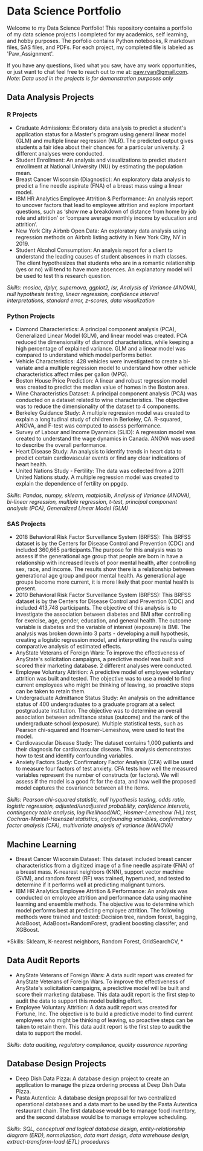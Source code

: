 # Data Science Portfolio
Welcome to my Data Science Portfolio! This repository contains a portfolio of my data science projects I completed for my academics, self learning, and hobby purposes. The porfolio contains Python notebooks, R markdown files, SAS files, and PDFs. For each project, my completed file is labeled as 'Paw_Assignment'. 

If you have any questions, liked what you saw, have any work opportunities, or just want to chat feel free to reach out to me at: paw.ryan@gmail.com. 
*Note: Data used in the projects is for demonstration purposes only*

## Data Analysis Projects 
### R Projects
- Graduate Admissions: Exloratory data analysis to predict a student's application status for a Master's program using general linear model (GLM) and multiple linear regression (MLR). The predicted output gives students a fair idea about their chances for a particular university. 2 different analyses were conducted.
- Student Enrollment: An analysis and visualizations to predict student enrollment at National University (NU) by estimating the population mean.  
- Breast Cancer Wisconsin (Diagnostic): An exploratory data analysis to predict a fine needle aspirate (FNA) of a breast mass using a linear model. 
- IBM HR Analytics Employee Attrition & Performance: An analysis report to uncover factors that lead to employee attrition and explore important questions, such as ‘show me a breakdown of distance from home by job role and attrition’ or ‘compare average monthly income by education and attrition’.
- New York City Airbnb Open Data: An exploratory data analysis using regression methods on Airbnb listing activity in New York City, NY in 2019.
- Student Alcohol Consumption: An analysis report for a client to understand the leading causes of student absences in math classes. The client hypothesizes that students who are in a romantic relationship (yes or no) will tend to have more absences. An explanatory model will be used to test this research question.

*Skills: mosiac, dplyr, supernova, ggplot2, lsr, Analysis of Variance (ANOVA), null hypothesis testing, linear regression, confidence interval interpretations, standard error,  z-scores, data visualization*

### Python Projects
- Diamond Characteristics: A principal component analysis (PCA), Generalized Linear Model (GLM), and linear model was created. PCA reduced the dimensionality of diamond characteristics, while keeping a high percentage of explained variance. GLM and a linear model was compared to understand which model performs better. 
- Vehicle Characteristics: 428 vehicles were investigated to create a bi-variate and a multiple regression model to understand how other vehicle characteristics affect miles per gallon (MPG).
- Boston House Price Prediction: A linear and robust regression model was created to predict the median value of homes in the Boston area. 
- Wine Characteristics Dataset: A principal component analysis (PCA) was conducted on a dataset related to wine characteristics. The objective was to reduce the dimensionality of the dataset to 4 components. 
- Berkeley Guidance Study: A multiple regression model was created to explain a longitudinal study of children in Berkeley, CA. R-squared, ANOVA, and F-test was computed to assess performance. 
- Survey of Labour and Income Dyanmics (SLID): A regression model was created to understand the wage dynamics in Canada. ANOVA was used to describe the overall performance. 
- Heart Disease Study: An analysis to identify trends in heart data to predict certain cardiovascular events or find any clear indications of heart health.
- United Nations Study - Fertility: The data was collected from a 2011 United Nations study. A multiple regression model was created to explain the dependence of fertility on ppgdp.

*Skills: Pandas, numpy, sklearn, matplotlib, Analysis of Variance (ANOVA), bi-linear regression, multiple regression, t-test, principal component analysis (PCA), Generalized Linear Model (GLM)*

### SAS Projects
- 2018 Behavioral Risk Factor Surveillance System (BRFSS): This BRFSS dataset is by the Centers for Disease Control and Prevention (CDC) and included 360,665 participants.The purpose for this analysis was to assess if the generational age group that people are born in have a relationship with increased levels of poor mental health, after controlling sex, race, and income. The results show there is a relationship between generational age group and poor mental health. As generational age groups become more current, it is more likely that poor mental health is present. 
- 2010 Behavioral Risk Factor Surveillance System (BRFSS): This BRFSS dataset is by the Centers for Disease Control and Prevention (CDC) and included 413,748 participants. The objective of this analysis is to investigate the association between diabetes and BMI after controlling for exercise, age, gender, education, and general health. The outcome variable is diabetes and the variable of interest (exposure) is BMI. The analysis was broken down into 3 parts - developing a null hypothesis, creating a logistic regression model, and interpretting the results using comparative analysis of estimated effects.
- AnyState Veterans of Foreign Wars: To improve the effectiveness of AnyState's solicitation campaigns, a predictive model was built and scored their marketing database. 2 different analyses were conducted.
- Employee Voluntary Attrition: A predictive model of employee voluntary attrition was built and tested. The objective was to use a model to find current employees who might be thinking of leaving, so proactive steps can be taken to retain them. 
- Undergraduate Admittance Status Study: An analysis on the admittance status of 400 undergraduates to a graduate program at a select postgraduate institution. The objective was to determine an overall association between admittance status (outcome) and the rank of the undergraduate school (exposure). Multiple statistical tests, such as Pearson chi-squared and Hosmer-Lemeshow, were used to test the model.  
- Cardiovascular Disease Study: The dataset contains 1,000 patients and their diagnosis for cardiovascular disease. This analysis demonstrates how to test and identify confounding variables.
- Anxiety Factors Study: Confirmatory Factor Analysis (CFA) will be used to measure four factors of test anxiety. CFA tests how well the measured variables represent the number of constructs (or factors). We will assess if the model is a good fit for the data, and how well the proposed model captures the covariance between all the items.

*Skills: Pearson chi-squared statistic, null hypothesis testing, odds ratio, logistic regression, adjusted/unadjusted probability, confidence intervals, contingency table analysis, log likelihood/AIC, Hosmer-Lemeshow (HL) test, Cochran-Mantel-Haenszel statistics, confounding variables, confirmatory factor analysis (CFA), multivariate analysis of variance (MANOVA)*

## Machine Learning
- Breast Cancer Wisconsin Dataset: This dataset included breast cancer characteristics from a digitized image of a fine needle aspirate (FNA) of a breast mass. K-nearest neighbors (KNN), support vector machine (SVM), and random forest (RF) was trained, hypertuned, and tested to determine if it performs well at predicting malignant tumors.
- IBM HR Analytics Employee Attrition & Performance: An analysis was conducted on employee attrition and performance data using machine learning and ensemble methods. The objective was to determine which model performs best at predicting employee attrition. The following methods were trained and tested: Decision tree, random forest, bagging, AdaBoost, AdaBoost+RandomForest, gradient boosting classifer, and XGBoost. 

*Skills: Sklearn, K-nearest neighbors, Random Forest, GridSearchCV, *

## Data Audit Reports
- AnyState Veterans of Foreign Wars: A data audit report was created for AnyState Veterans of Foreign Wars. To improve the effectiveness of AnyState's solicitation campaigns, a predictive model will be built and score their marketing database. This data audit report is the first step to audit the data to support this model building effort. 
- Employee Voluntary Attrition: A data audit report was created for Fortune, Inc. The objective is to build a predictive model to find current employees who might be thinking of leaving, so proactive steps can be taken to retain them. This data audit report is the first step to audit the data to support the model.

*Skills: data auditing, regulatory compliance, quality assurance reporting*

## Database Design Projects
- Deep Dish Data Pizza: A database design project to create an application to manage the pizza ordering process at Deep Dish Data Pizza.
- Pasta Autentica: A database design proposal for two centralized operational databases and a data mart to be used by the Pasta Autentica restaurant chain. The first database would be to manage food inventory, and the second database would be to manage employee scheduling.

*Skills: SQL, conceptual and logical database design, entity-relationship diagram (ERD), normalization, data mart design, data warehouse design, extract-transform-load (ETL) procedures*
